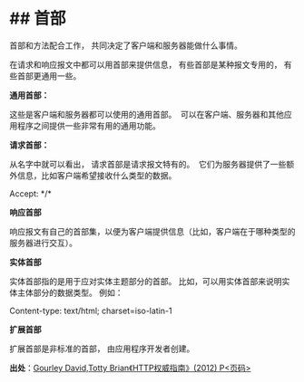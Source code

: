 # \## 首部

首部和方法配合工作， 共同决定了客户端和服务器能做什么事情。  

在请求和响应报文中都可以用首部来提供信息， 有些首部是某种报文专用的， 有些首部更通用一些。

**通用首部：**

这些是客户端和服务器都可以使用的通用首部。  可以在客户端、服务器和其他应用程序之间提供一些非常有用的通用功能。

**请求首部：**

从名字中就可以看出， 请求首部是请求报文特有的。  它们为服务器提供了一些额外信息，比如客户端希望接收什么类型的数据。

Accept: \*/\*

**响应首部**

响应报文有自己的首部集，以便为客户端提供信息（比如，客户端在于哪种类型的服务器进行交互）。

**实体首部**

实体首部指的是用于应对实体主题部分的首部。 比如，可以用实体首部来说明实体主体部分的数据类型。 例如：

Content-type: text/html; charset=iso-latin-1

**扩展首部**

扩展首部是非标准的首部， 由应用程序开发者创建。

**出处**：[Gourley David,Totty Brian《HTTP权威指南》(2012) P<页码>](zotero://select/library/items/WK5NQJZ4)
